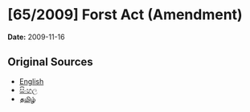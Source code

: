 # [65/2009] Forst Act (Amendment)

**Date:** 2009-11-16

## Original Sources

- [English](https://documents.gov.lk/view/acts/2009/11/65-2009_E.pdf)
- [සිංහල](https://documents.gov.lk/view/acts/2009/11/65-2009_S.pdf)
- [தமிழ்](https://documents.gov.lk/view/acts/2009/11/65-2009_T.pdf)
